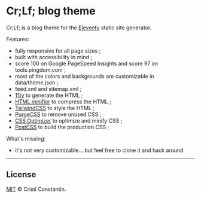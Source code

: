 # Cr;Lf; blog theme

Cr;Lf; is a blog theme for the [Eleventy](https://11ty.io/) static site generator. 

Features:

* fully responsive for all page sizes ;
* built with accessibility in mind ;
* score 100 on Google PageSpeed Insights and score 97 on tools.pingdom.com ;
* most of the colors and backgrounds are customizable in data/theme.json ;
* feed.xml and sitemap.xml ;
* [11ty](https://11ty.io/) to generate the HTML ;
* [HTML minifier](https://kangax.github.io/html-minifier/) to compress the HTML ;
* [TailwindCSS](https://tailwindcss.com/) to style the HTML ;
* [PurgeCSS](https://purgecss.com/) to remove unused CSS ;
* [CSS Optimizer](https://github.com/css/csso) to optimize and minify CSS ;
* [PostCSS](https://postcss.org/) to build the production CSS ;

What's missing:

* it's not very customizable... but feel free to clone it and hack around

-----

## License

[MIT](LICENSE) © Cristi Constantin.
